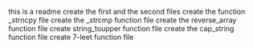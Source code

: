 this is a readme
create the first and the second files
create the function _strncpy file
create the _strcmp function file
create the reverse_array function file
create string_toupper function file
create the cap_string function file
create 7-leet function file
